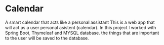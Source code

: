 # Calendar
A smart calendar that acts like a personal assistant
This is a web app that will act as a user personal asistent (calendar). 
In this project I worked with Spring Boot, Thymeleaf and MYSQL database.
the things that are important to the user will be saved to the database.
